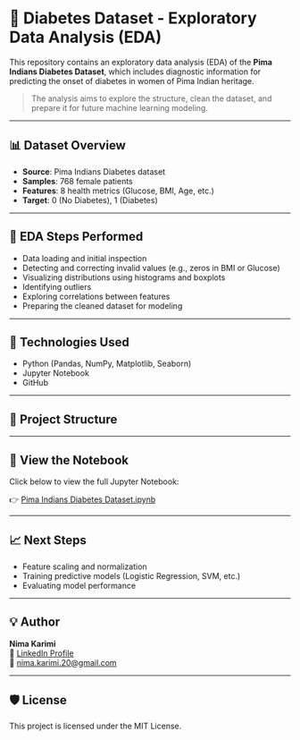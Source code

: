 # 🧬 Diabetes Dataset - Exploratory Data Analysis (EDA)

This repository contains an exploratory data analysis (EDA) of the **Pima Indians Diabetes Dataset**, which includes diagnostic information for predicting the onset of diabetes in women of Pima Indian heritage.

> The analysis aims to explore the structure, clean the dataset, and prepare it for future machine learning modeling.

---

## 📊 Dataset Overview

- **Source**: Pima Indians Diabetes dataset
- **Samples**: 768 female patients
- **Features**: 8 health metrics (Glucose, BMI, Age, etc.)
- **Target**: 0 (No Diabetes), 1 (Diabetes)

---

## 📌 EDA Steps Performed

- Data loading and initial inspection
- Detecting and correcting invalid values (e.g., zeros in BMI or Glucose)
- Visualizing distributions using histograms and boxplots
- Identifying outliers
- Exploring correlations between features
- Preparing the cleaned dataset for modeling

---

## 🧰 Technologies Used

- Python (Pandas, NumPy, Matplotlib, Seaborn)
- Jupyter Notebook
- GitHub

---

## 📁 Project Structure


---

## 📎 View the Notebook

Click below to view the full Jupyter Notebook:

👉 [Pima Indians Diabetes Dataset.ipynb](./Pima%20Indians%20Diabetes%20Dataset.ipynb)

---

## 📈 Next Steps

- Feature scaling and normalization
- Training predictive models (Logistic Regression, SVM, etc.)
- Evaluating model performance

---

## 💡 Author

**Nima Karimi**  
🔗 [LinkedIn Profile](www.linkedin.com/in/nima-karimi-a84790357)  
📧 nima.karimi.20@gmail.com  


---

## 🛡️ License

This project is licensed under the MIT License.
